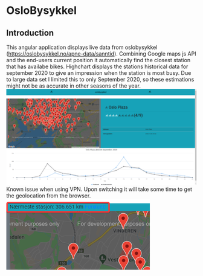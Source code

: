 # OsloBysykkel
## Introduction
This angular application displays live data from oslobysykkel (https://oslobysykkel.no/apne-data/sanntid).
Combining Google maps js API and the end-users current position it automatically find the closest station that has availabe bikes.
Highchart displays the stations historical data for september 2020 to give an impression when the station is most busy. Due to large data set I limited this to only September 2020, so these estimations might not be as accurate in other seasons of the year.
![Screenshot](src/assets/osloBySykkel.png)
Known issue when using VPN. Upon switching it will take some time to get the geolocation from the browser.
![Screenshot](src/assets/position.png)